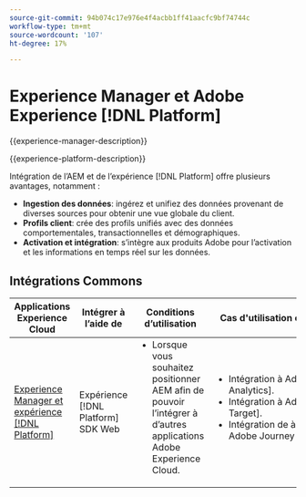 ```yaml
---
source-git-commit: 94b074c17e976e4f4acbb1ff41aacfc9bf74744c
workflow-type: tm+mt
source-wordcount: '107'
ht-degree: 17%

---
```



# Experience Manager et Adobe Experience [!DNL Platform]

{{experience-manager-description}}

{{experience-platform-description}}

Intégration de l’AEM et de l’expérience [!DNL Platform] offre plusieurs avantages, notamment :

+ **Ingestion des données**: ingérez et unifiez des données provenant de diverses sources pour obtenir une vue globale du client.
+ **Profils client**: crée des profils unifiés avec des données comportementales, transactionnelles et démographiques.
+ **Activation et intégration**: s’intègre aux produits Adobe pour l’activation et les informations en temps réel sur les données.

## Intégrations Commons

<table>
    <thead>
        <tr>
            <th>Applications Experience Cloud</th>
            <th>Intégrer à l’aide de</th>
            <th>Conditions d’utilisation</th>
            <th>Cas d'utilisation courants</th>
        </tr>
    </thead>
    <tbody>
        <tr>
            <td><a href="https://experienceleague.adobe.com/docs/experience-manager-learn/sites/integrations/experience-platform/web-sdk.html?lang=fr" target="_blank" rel="noreferrer">Experience Manager et expérience [!DNL Platform]</a></td>
            <td>Expérience [!DNL Platform] SDK Web</td>
            <td>
                <ul style="margin-top: 0;">
                    <li>Lorsque vous souhaitez positionner AEM afin de pouvoir l’intégrer à d’autres applications Adobe Experience Cloud.</li>
                </ul>
            </td>
            <td>
                <ul style="margin-top: 0;">
                  <li>Intégration à Adobe [!DNL Analytics].</li>
                  <li>Intégration à Adobe [!DNL Target].</li>
                  <li>Intégration de à Adobe Journey Optimizer.</li>
                </ul>
            </td>
        </tr>        
    </tbody>          
</table>
